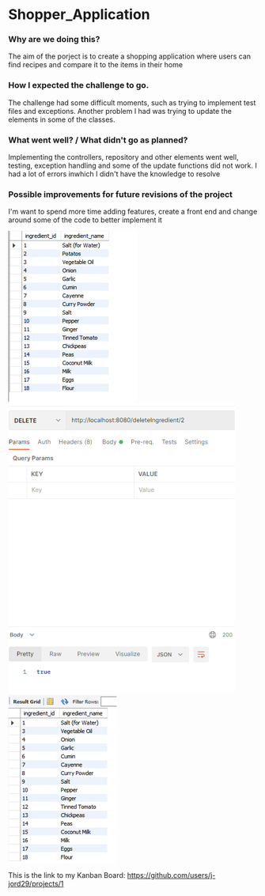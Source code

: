 # Shopper_Application

### Why are we doing this?

The aim of the porject is to create a shopping application where users can find recipes and compare it to the items in their home

### How I expected the challenge to go.

The challenge had some difficult moments, such as trying to implement test files and exceptions. Another problem I had was trying to update the elements in some of the classes.

### What went well? / What didn't go as planned?

Implementing the controllers, repository and other elements went well, testing, exception handling and some of the update functions did not work. I had a lot of errors inwhich I didn't have the knowledge to resolve

### Possible improvements for future revisions of the project

I'm want to spend more time adding features, create a front end and change around some of the code to better implement it

![database-before](https://github.com/j-jord29/Shopper_Application/blob/main/database%20before.PNG)
![deletion](https://github.com/j-jord29/Shopper_Application/blob/main/deletion.PNG)
![database-after](https://github.com/j-jord29/Shopper_Application/blob/main/database%20after.PNG)


This is the link to my Kanban Board: https://github.com/users/j-jord29/projects/1

